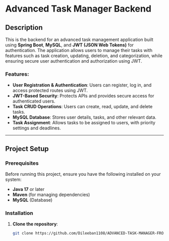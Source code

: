 # Advanced Task Manager Backend

## Description
This is the backend for an advanced task management application built using **Spring Boot**, **MySQL**, and **JWT (JSON Web Tokens)** for authentication. The application allows users to manage their tasks with features such as task creation, updating, deletion, and categorization, while ensuring secure user authentication and authorization using JWT.

### Features:
- **User Registration & Authentication**: Users can register, log in, and access protected routes using JWT.
- **JWT-Based Security**: Protects APIs and provides secure access for authenticated users.
- **Task CRUD Operations**: Users can create, read, update, and delete tasks.
- **MySQL Database**: Stores user details, tasks, and other relevant data.
- **Task Assignment**: Allows tasks to be assigned to users, with priority settings and deadlines.

---

## Project Setup

### Prerequisites
Before running this project, ensure you have the following installed on your system:
- **Java 17** or later
- **Maven** (for managing dependencies)
- **MySQL** (Database)

### Installation

1. **Clone the repository**:
   ```bash
   git clone https://github.com/Dileeban1108/ADVANCED-TASK-MANAGER-FRONTEND-USING-SPRINGBOOT-BACKEND.git
